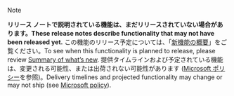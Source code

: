  > [!NOTE]
 >  <span data-ttu-id="bc2e3-101">**リリース ノートで説明されている機能は、まだリリースされていない場合があります。**</span><span class="sxs-lookup"><span data-stu-id="bc2e3-101">**These release notes describe functionality that may not have been released yet.**</span></span>
<span data-ttu-id="bc2e3-102">この機能のリリース予定については、「[新機能の概要](/business-applications-release-notes/October18/microsoft-layout/planned-features)」をご覧ください。</span><span class="sxs-lookup"><span data-stu-id="bc2e3-102">To see when this functionality is planned to release, please review [Summary of what’s new](/business-applications-release-notes/October18/microsoft-layout/planned-features).</span></span> <span data-ttu-id="bc2e3-103">提供タイムラインおよび予定されている機能は、変更される可能性、または出荷されない可能性があります ([Microsoft ポリシー](https://go.microsoft.com/fwlink/p/?linkid=2007332)を参照)。</span><span class="sxs-lookup"><span data-stu-id="bc2e3-103">Delivery timelines and projected functionality may change or may not ship (see [Microsoft policy](https://go.microsoft.com/fwlink/p/?linkid=2007332)).</span></span> 
